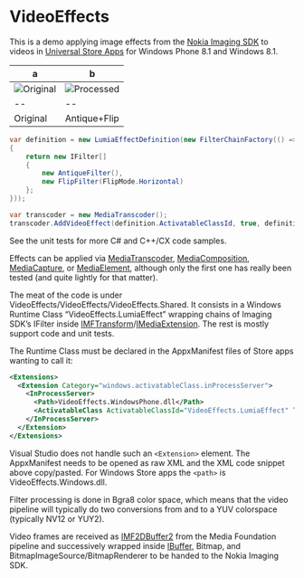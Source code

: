 VideoEffects
============

This is a demo applying image effects from the [Nokia Imaging SDK](http://developer.nokia.com/resources/library/Imaging_API_Ref/index.html) to videos in [Universal Store Apps](http://msdn.microsoft.com/en-us/library/windows/apps/dn609832.aspx) for Windows Phone 8.1 and Windows 8.1.

a|b
--|--
![Original](http://mmaitre314.github.io/VideoEffect/car_original.jpg)|![Processed](http://mmaitre314.github.io/VideoEffect/car_processed.jpg)
--|--
Original|Antique+Flip

```c#
var definition = new LumiaEffectDefinition(new FilterChainFactory(() =>
{
    return new IFilter[]
    {
        new AntiqueFilter(),
        new FlipFilter(FlipMode.Horizontal)
    };
}));

var transcoder = new MediaTranscoder();
transcoder.AddVideoEffect(definition.ActivatableClassId, true, definition.Properties);
```

See the unit tests for more C# and C++/CX code samples. 

Effects can be applied via [MediaTranscoder](http://msdn.microsoft.com/en-us/library/windows/apps/windows.media.transcoding.mediatranscoder.aspx), [MediaComposition](http://msdn.microsoft.com/en-us/library/windows/apps/xaml/windows.media.editing.mediacomposition.aspx), [MediaCapture](http://msdn.microsoft.com/en-us/library/windows/apps/xaml/windows.media.capture.mediacapture.aspx), or [MediaElement](http://msdn.microsoft.com/en-us/library/windows/apps/xaml/windows.ui.xaml.controls.mediaelement.aspx), although only the first one has really been tested (and quite lightly for that matter).

The meat of the code is under VideoEffects/VideoEffects/VideoEffects.Shared. It consists in a Windows Runtime Class “VideoEffects.LumiaEffect” wrapping chains of Imaging SDK’s IFilter inside [IMFTransform](http://msdn.microsoft.com/en-us/library/windows/desktop/ms696260)/[IMediaExtension](http://msdn.microsoft.com/en-us/library/windows/apps/windows.media.imediaextension.aspx). The rest is mostly support code and unit tests. 

The Runtime Class must be declared in the AppxManifest files of Store apps wanting to call it:

```xml
<Extensions>
  <Extension Category="windows.activatableClass.inProcessServer">
    <InProcessServer>
      <Path>VideoEffects.WindowsPhone.dll</Path>
      <ActivatableClass ActivatableClassId="VideoEffects.LumiaEffect" ThreadingModel="both" />
    </InProcessServer>
  </Extension>
</Extensions>
```

Visual Studio does not handle such an `<Extension>` element. The AppxManifest needs to be opened as raw XML and the XML code snippet above copy/pasted. For Windows Store apps the `<path>` is VideoEffects.Windows.dll.

Filter processing is done in Bgra8 color space, which means that the video pipeline will typically do two conversions from and to a YUV colorspace (typically NV12 or YUY2).

Video frames are received as [IMF2DBuffer2](http://msdn.microsoft.com/en-us/library/windows/desktop/hh447827) from the Media Foundation pipeline and successively wrapped inside [IBuffer](http://msdn.microsoft.com/en-us/library/windows/apps/windows.storage.streams.ibuffer.aspx), Bitmap, and BitmapImageSource/BitmapRenderer to be handed to the Nokia Imaging SDK.
